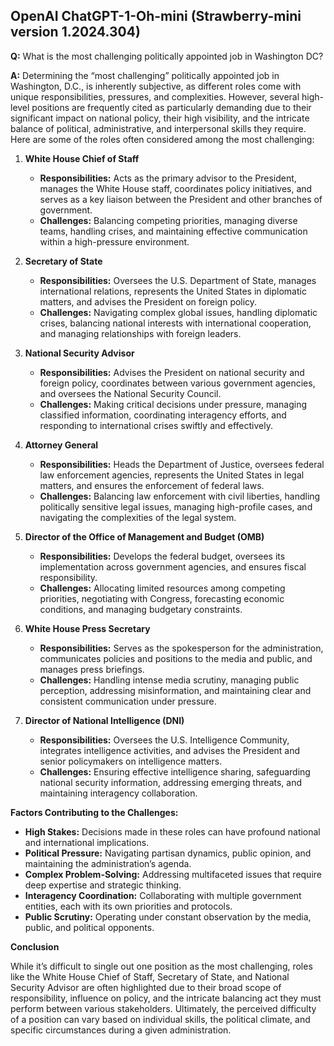 ## OpenAI ChatGPT-1-Oh-mini (Strawberry-mini version 1.2024.304)

**Q:** What is the most challenging politically appointed job in Washington DC?

**A:** Determining the “most challenging” politically appointed job in Washington, D.C., is inherently subjective, as different roles come with unique responsibilities, pressures, and complexities. However, several high-level positions are frequently cited as particularly demanding due to their significant impact on national policy, their high visibility, and the intricate balance of political, administrative, and interpersonal skills they require. Here are some of the roles often considered among the most challenging:

1. **White House Chief of Staff**

   *	**Responsibilities:** Acts as the primary advisor to the President, manages the White House staff, coordinates policy initiatives, and serves as a key liaison between the President and other branches of government.
   *	**Challenges:** Balancing competing priorities, managing diverse teams, handling crises, and maintaining effective communication within a high-pressure environment.

2. **Secretary of State**

	*	**Responsibilities:** Oversees the U.S. Department of State, manages international relations, represents the United States in diplomatic matters, and advises the President on foreign policy.
	*	**Challenges:** Navigating complex global issues, handling diplomatic crises, balancing national interests with international cooperation, and managing relationships with foreign leaders.

3. **National Security Advisor**

	*	**Responsibilities:** Advises the President on national security and foreign policy, coordinates between various government agencies, and oversees the National Security Council.
	*	**Challenges:** Making critical decisions under pressure, managing classified information, coordinating interagency efforts, and responding to international crises swiftly and effectively.

4. **Attorney General**

	*	**Responsibilities:** Heads the Department of Justice, oversees federal law enforcement agencies, represents the United States in legal matters, and ensures the enforcement of federal laws.
	*	**Challenges:** Balancing law enforcement with civil liberties, handling politically sensitive legal issues, managing high-profile cases, and navigating the complexities of the legal system.

5. **Director of the Office of Management and Budget (OMB)**

	*	**Responsibilities:** Develops the federal budget, oversees its implementation across government agencies, and ensures fiscal responsibility.
	*	**Challenges:** Allocating limited resources among competing priorities, negotiating with Congress, forecasting economic conditions, and managing budgetary constraints.

6. **White House Press Secretary**

	*	**Responsibilities:** Serves as the spokesperson for the administration, communicates policies and positions to the media and public, and manages press briefings.
	*	**Challenges:** Handling intense media scrutiny, managing public perception, addressing misinformation, and maintaining clear and consistent communication under pressure.

7. **Director of National Intelligence (DNI)**

 	 *	**Responsibilities:** Oversees the U.S. Intelligence Community, integrates intelligence activities, and advises the President and senior policymakers on intelligence matters.
	 *	**Challenges:** Ensuring effective intelligence sharing, safeguarding national security information, addressing emerging threats, and maintaining interagency collaboration.

**Factors Contributing to the Challenges:**

  *	**High Stakes:** Decisions made in these roles can have profound national and international implications.
  *	**Political Pressure:** Navigating partisan dynamics, public opinion, and maintaining the administration’s agenda.
  *	**Complex Problem-Solving:** Addressing multifaceted issues that require deep expertise and strategic thinking.
  *	**Interagency Coordination:** Collaborating with multiple government entities, each with its own priorities and protocols.
  *	**Public Scrutiny:** Operating under constant observation by the media, public, and political opponents.

**Conclusion**

While it’s difficult to single out one position as the most challenging, roles like the White House Chief of Staff, Secretary of State, and National Security Advisor are often highlighted due to their broad scope of responsibility, influence on policy, and the intricate balancing act they must perform between various stakeholders. Ultimately, the perceived difficulty of a position can vary based on individual skills, the political climate, and specific circumstances during a given administration.
